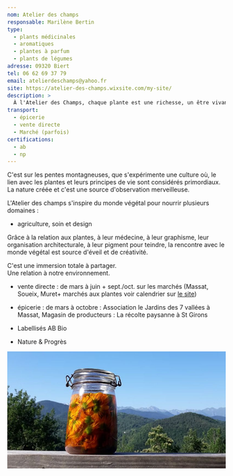 ```yaml
---
nom: Atelier des champs
responsable: Marilène Bertin
type:
  - plants médicinales
  - aromatiques
  - plantes à parfum
  - plants de légumes
adresse: 09320 Biert
tel: 06 62 69 37 79
email: atelierdeschamps@yahoo.fr
site: https://atelier-des-champs.wixsite.com/my-site/
description: >
  À l'Atelier des Champs, chaque plante est une richesse, un être vivant considéré. La culture respecte le cycle naturel, en choisissant l'environnement qui est adapté. La relation de santé, de force, de sagesse et d'harmonie avec une agriculture montagnarde est primordiale, pour une vie de qualité. Rejoignez l'atelier des champs pour découvrir notre univers et la passion de la culture de l'être en lien avec le monde végétal.
transport:
  - épicerie
  - vente directe
  - Marché (parfois)
certifications:
  - ab
  - np
---
```


C'est sur les pentes montagneuses, que s'expérimente une culture où, le lien avec les plantes et leurs principes de vie sont considérés primordiaux. La nature créée et c'est une source d'observation merveilleuse.

L'Atelier des champs s'inspire du monde végétal pour nourrir plusieurs domaines :

- agriculture, soin et design

Grâce à la relation aux plantes, à leur médecine, à leur graphisme, leur organisation architecturale, à leur pigment pour teindre, la rencontre avec le monde végétal est source d'éveil et de créativité.

​C'est une immersion totale à partager.  
Une relation à notre environnement.

- vente directe : de mars à juin + sept./oct. sur les marchés (Massat, Soueix, Muret+ marchés aux plantes voir calendrier sur [le site](https://atelier-des-champs.wixsite.com/my-site/))
- épicerie : de mars à octobre : Association le Jardins des 7 vallées à Massat, Magasin de producteurs : La récolte paysanne à St Girons

- Labellisés AB Bio
- Nature & Progrès

![atelier des champs](./media/atelier-des-champs.jpg)
